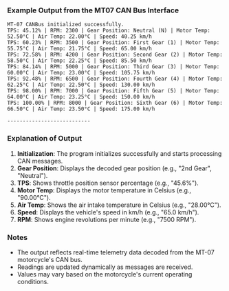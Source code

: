 ### Example Output from the MT07 CAN Bus Interface

```plaintext
MT-07 CANBus initialized successfully.
TPS: 45.12% | RPM: 2300 | Gear Position: Neutral (N) | Motor Temp: 52.50°C | Air Temp: 22.00°C | Speed: 40.25 km/h
TPS: 60.23% | RPM: 3500 | Gear Position: First Gear (1) | Motor Temp: 55.75°C | Air Temp: 21.75°C | Speed: 65.00 km/h
TPS: 72.58% | RPM: 4200 | Gear Position: Second Gear (2) | Motor Temp: 58.50°C | Air Temp: 22.25°C | Speed: 85.50 km/h
TPS: 84.14% | RPM: 5000 | Gear Position: Third Gear (3) | Motor Temp: 60.00°C | Air Temp: 23.00°C | Speed: 105.75 km/h
TPS: 92.48% | RPM: 6500 | Gear Position: Fourth Gear (4) | Motor Temp: 62.25°C | Air Temp: 22.50°C | Speed: 130.00 km/h
TPS: 98.00% | RPM: 7000 | Gear Position: Fifth Gear (5) | Motor Temp: 64.00°C | Air Temp: 23.25°C | Speed: 150.00 km/h
TPS: 100.00% | RPM: 8000 | Gear Position: Sixth Gear (6) | Motor Temp: 66.50°C | Air Temp: 23.50°C | Speed: 175.00 km/h

---------------------------
```

### Explanation of Output
1. **Initialization**: The program initializes successfully and starts processing CAN messages.
2. **Gear Position**: Displays the decoded gear position (e.g., "2nd Gear", "Neutral").
3. **TPS**: Shows throttle position sensor percentage (e.g., "45.6%").
4. **Motor Temp**: Displays the motor temperature in Celsius (e.g., "90.00°C").
5. **Air Temp**: Shows the air intake temperature in Celsius (e.g., "28.00°C").
6. **Speed**: Displays the vehicle's speed in km/h (e.g., "65.0 km/h").
7. **RPM**: Shows engine revolutions per minute (e.g., "7500 RPM").


### Notes
- The output reflects real-time telemetry data decoded from the MT-07 motorcycle's CAN bus.
- Readings are updated dynamically as messages are received.
- Values may vary based on the motorcycle's current operating conditions.

